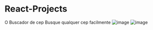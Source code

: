# React-Projects

O Buscador de cep
  Busque qualquer cep facilmente
  ![image](https://user-images.githubusercontent.com/79863439/170049974-bea714af-0115-41c0-87b2-db760343abe6.png)
  ![image](https://user-images.githubusercontent.com/79863439/170050443-3772761f-6b22-46a2-bd2a-7dbbf54fa918.png)

